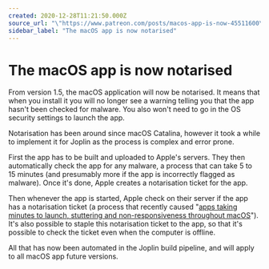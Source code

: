 ```yaml
---
created: 2020-12-28T11:21:50.000Z
source_url: "\"https://www.patreon.com/posts/macos-app-is-now-45511600\""
sidebar_label: "The macOS app is now notarised"
---
```


# The macOS app is now notarised

From version 1.5, the macOS application will now be notarised. It means that when you install it you will no longer see a warning telling you that the app hasn't been checked for malware. You also won't need to go in the OS security settings to launch the app.

Notarisation has been around since macOS Catalina, however it took a while to implement it for Joplin as the process is complex and error prone.

First the app has to be built and uploaded to Apple's servers. They then automatically check the app for any malware, a process that can take 5 to 15 minutes (and presumably more if the app is incorrectly flagged as malware). Once it's done, Apple creates a notarisation ticket for the app.

Then whenever the app is started, Apple check on their server if the app has a notarisation ticket (a process that recently caused "[apps taking minutes to launch, stuttering and non-responsiveness throughout macOS](https://arstechnica.com/gadgets/2020/11/macos-big-sur-launch-appears-to-cause-temporary-slowdown-in-even-non-big-sur-macs/)"). It's also possible to staple this notarisation ticket to the app, so that it's possible to check the ticket even when the computer is offline.

All that has now been automated in the Joplin build pipeline, and will apply to all macOS app future versions.